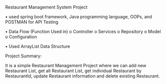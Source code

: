 Restaurant Management System Project

• used spring boot framework, Java programming language, OOPs, and POSTMAN for API Testing

• Data Flow (Function Used in) 
    o Controller o Services 
    o Repository 
    o Model 
    o Configuration

• Used ArrayList Data Structure

Project Summary:

It is a simple Restaurant Management Project where we can add new Restaurant List, get all Restaurant List, get individual Restaurant by RestaurantId, update Restaurant information and delete existing Restaurant.
